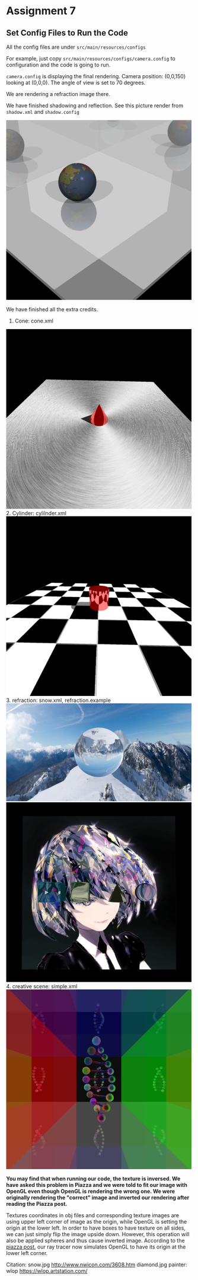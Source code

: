# Assignment 7

## Set Config Files to Run the Code

  All the config files are under `src/main/resources/configs`

  For example, just copy `src/main/resources/configs/camera.config` to configuration and the code is going to run.

  `camera.config` is displaying the final rendering. Camera position: (0,0,150) looking at (0,0,0). The angle of view is set to 70 degrees.

  We are rendering a refraction image there.

We have finished shadowing and reflection.
See this picture render from `shadow.xml` and `shadow.config`

<img src="images/shadowAndReflection.png" alt="drawing" width="500"/>

We have finished all the extra credits.

1. Cone: cone.xml
<img src="images/cone.png" alt="drawing" width="500"/>
2. Cylinder: cylilnder.xml
<img src="images/cylinder.png" alt="drawing" width="500"/>
3. refraction: snow.xml, refraction.example
<img src="images/refraction.png" alt="drawing" width="500"/>
<img src="images/refraction2.png" alt="drawing" width="500"/>
4. creative scene: simple.xml
<img src="images/creativeScene.png" alt="drawing" width="500"/>

**You may find that when running our code, the texture is inversed. We have asked this problem in Piazza and we were told to fit our image with OpenGL even though OpenGL is rendering the wrong one. We were originally rendering the "correct" image and inverted our rendering after reading the Piazza post.**

Textures coordinates in obj files and corresponding texture images are using upper left corner of image as the origin, while OpenGL is setting the origin at the lower left. In order to have boxes to have texture on all sides, we can just simply flip the image upside down. However, this operation will also be applied spheres and thus cause inverted image. According to the [piazza post](https://piazza.com/class/jqmk9wn2e48c4?cid=196), our ray tracer now simulates OpenGL to have its origin at the lower left corner.

Citation:
snow.jpg http://www.nwicon.com/3608.htm
diamond.jpg painter: wlop https://wlop.artstation.com/
